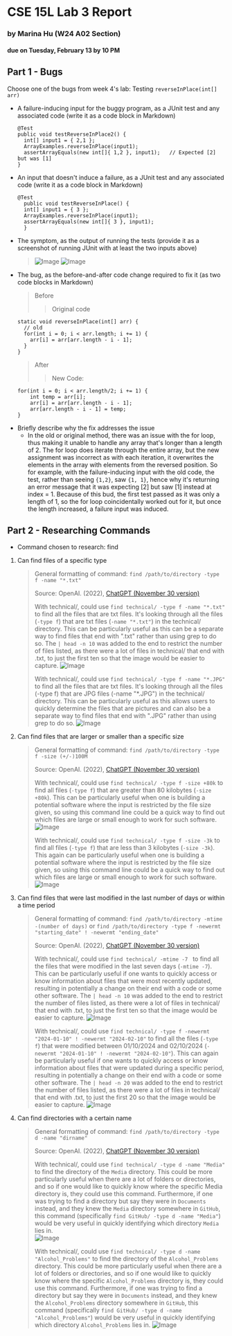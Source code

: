 # CSE 15L Lab 3 Report 
### by Marina Hu (W24 A02 Section)
#### due on Tuesday, February 13 by 10 PM

Part 1 - Bugs
--
Choose one of the bugs from week 4's lab: Testing `reverseInPlace(int[] arr)`

- A failure-inducing input for the buggy program, as a JUnit test and any associated code (write it as a code block in Markdown)
  ```
  @Test
  public void testReverseInPlace2() {
    int[] input1 = { 2,1 };
    ArrayExamples.reverseInPlace(input1);
    assertArrayEquals(new int[]{ 1,2 }, input1);   // Expected [2] but was [1]
  }
  ```
- An input that doesn't induce a failure, as a JUnit test and any associated code (write it as a code block in Markdown)
  ```
  @Test 
	public void testReverseInPlace() {
    int[] input1 = { 3 };
    ArrayExamples.reverseInPlace(input1);
    assertArrayEquals(new int[]{ 3 }, input1);
	}
  ```
- The symptom, as the output of running the tests (provide it as a screenshot of running JUnit with at least the two inputs above)
  > ![Image](lab_report_three_photos/nonfailure_inducing_test_no_terminal.JPG)
  > ![Image](lab_report_three_photos/failure_inducing_test_with_terminal.JPG)
- The bug, as the before-and-after code change required to fix it (as two code blocks in Markdown)
  > Before
  > > Original code
  ```
  static void reverseInPlace(int[] arr) {
    // old
    for(int i = 0; i < arr.length; i += 1) {
      arr[i] = arr[arr.length - i - 1];
    }
  }
  ```
  > After
  > > New Code:
  ```
  for(int i = 0; i < arr.length/2; i += 1) {
      int temp = arr[i];
      arr[i] = arr[arr.length - i - 1];
      arr[arr.length - i - 1] = temp;
  }
  ```
- Briefly describe why the fix addresses the issue
  - In the old or original method, there was an issue with the for loop, thus making it unable to handle any array that's longer than a length of 2. The for loop does iterate through the entire array, but the new assignment was incorrect as with each iteration, it overwrites the elements in the array with elements from the reversed position. So for example, with the failure-inducing input with the old code, the test, rather than seeing `{1,2}`, saw `{1, 1}`, hence why it's returning an error message that it was expecting [2] but saw [1] instead at index = 1. Because of this bud, the first test passed as it was only a length of 1, so the for loop coincidentally worked out for it, but once the length increased, a failure input was induced.


Part 2 - Researching Commands
--
- Command chosen to research: find
1. Can find files of a specific type
   > General formatting of command: `find /path/to/directory -type f -name "*.txt"`
   >
   > Source: OpenAI. (2022), [ChatGPT (November 30 version)](https://chat.openai.com/chat)
   >
   > With technical/, could use `find technical/ -type f -name "*.txt"` to find all the files that are txt files. It's looking through all the files (`-type f`) that are txt files (`-name "*.txt"`) in the technical/ directory. This can be particularly useful as this can be a separate way to find files that end with ".txt" rather than using grep to do so. The `| head -n 10` was added to the end to restrict the number of files listed, as there were a lot of files in technical/ that end with .txt, to just the first ten so that the image would be easier to capture.
   > ![Image](lab_report_three_photos/find_files_specific_type_1.JPG)
   >
   > With technical/, could use `find technical/ -type f -name "*.JPG"` to find all the files that are txt files. It's looking through all the files (-type f) that are JPG files (-name "*.JPG") in the technical/ directory. This can be particularly useful as this allows users to quickly determine the files that are pictures and can also be a separate way to find files that end with ".JPG" rather than using grep to do so.
   > ![Image](lab_report_three_photos/find_files_specific_type_2.JPG)
   > 
2. Can find files that are larger or smaller than a specific size
   > General formatting of command: `find /path/to/directory -type f -size (+/-)100M`
   >
   > Source: OpenAI. (2022), [ChatGPT (November 30 version)](https://chat.openai.com/chat)
   >
   > With technical/, could use `find technical/ -type f -size +80k` to find all files (`-type f`) that are greater than 80 kilobytes (`-size +80k`). This can be particularly useful when one is building a potential software where the input is restricted by the file size given, so using this command line could be a quick way to find out which files are large or small enough to work for such software.  
   > ![Image](lab_report_three_photos/find_files_specific_size_1.JPG)
   >
   > With technical/, could use `find technical/ -type f -size -3k` to find all files (`-type f`) that are less than 3 kilobytes (`-size -3k`). This again can be particularly useful when one is building a potential software where the input is restricted by the file size given, so using this command line could be a quick way to find out which files are large or small enough to work for such software.  
   > ![Image](lab_report_three_photos/find_files_specific_size_2.JPG)
   > 
3. Can find files that were last modified in the last number of days or within a time period
   > General formatting of command: `find /path/to/directory -mtime -(number of days)` or `find /path/to/directory -type f -newermt "starting_date" ! -newermt "ending_date"`
   >
   > Source: OpenAI. (2022), [ChatGPT (November 30 version)](https://chat.openai.com/chat)
   >
   > With technical/, could use `find technical/ -mtime -7 ` to find all the files that were modified in the last seven days (`-mtime -7`). This can be particularly useful if one wants to quickly access or know information about files that were most recently updated, resulting in potentially a change on their end with a code or some other software. The `| head -n 10` was added to the end to restrict the number of files listed, as there were a lot of files in technical/ that end with .txt, to just the first ten so that the image would be easier to capture.
   > ![Image](lab_report_three_photos/find_files_last_modified_1.JPG)
   >
   > With technical/, could use `find technical/ -type f -newermt "2024-01-10" ! -newermt "2024-02-10"` to find all the files (`-type f`) that were modified between 01/10/2024 and 02/10/2024 (`-newermt "2024-01-10" ! -newermt "2024-02-10"`). This can again be particularly useful if one wants to quickly access or know information about files that were updated during a specific period, resulting in potentially a change on their end with a code or some other software. The `| head -n 20` was added to the end to restrict the number of files listed, as there were a lot of files in technical/ that end with .txt, to just the first 20 so that the image would be easier to capture.
   > ![Image](lab_report_three_photos/find_files_last_modified_2.JPG)
   > 
4. Can find directories with a certain name
   > General formatting of command: `find /path/to/directory -type d -name "dirname"`
   >
   > Source: OpenAI. (2022), [ChatGPT (November 30 version)](https://chat.openai.com/chat)
   >
   > With technical/, could use `find technical/ -type d -name "Media"` to find the directory of the `Media` directory. This could be more particularly useful when there are a lot of folders or directories, and so if one would like to quickly know where the specific Media directory is, they could use this command. Furthermore, if one was trying to find a directory but say they were in `Documents` instead, and they knew the `Media` directory somewhere in `GitHub`, this command (specifically `find GitHub/ -type d -name "Media"`) would be very useful in quickly identifying which directory `Media` lies in.  
   > ![Image](lab_report_three_photos/find_specific_directory_1.JPG)
   >
   > With technical/, could use `find technical/ -type d -name "Alcohol_Problems"` to find the directory of the `Alcohol_Problems` directory. This could be more particularly useful when there are a lot of folders or directories, and so if one would like to quickly know where the specific `Alcohol_Problems` directory is, they could use this command. Furthermore, if one was trying to find a directory but say they were in `Documents` instead, and they knew the `Alcohol_Problems` directory somewhere in `GitHub`, this command (specifically `find GitHub/ -type d -name "Alcohol_Problems"`) would be very useful in quickly identifying which directory `Alcohol_Problems` lies in.
   > ![Image](lab_report_three_photos/find_specific_directory_3.JPG)
   > 

